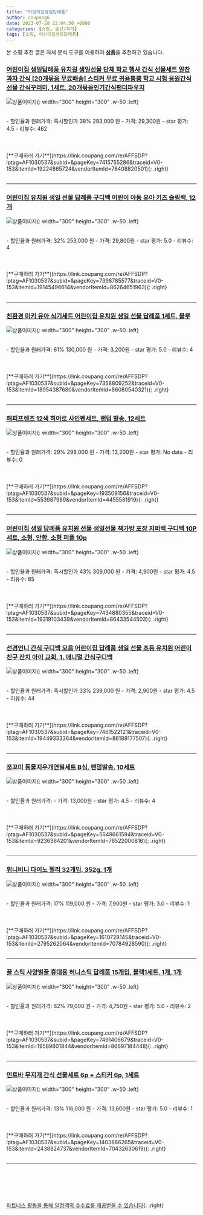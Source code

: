 ```yaml
---
title: "어린이집생일답례품"
author: coupang6
date: 2023-07-28 22:04:50 +0800
categories: [쇼핑, 출산/육아]
tags: [쇼핑, 어린이집생일답례품]
---
```


본 쇼핑 추천 글은 자체 분석 도구를 이용하여 [**상품**](https://link.coupang.com/a/bao1ui)을 추천하고 있습니다.

### [어린이집 생일답례품 유치원 생일선물 단체 학교 행사 간식 선물세트 알찬 과자 간식 [20개묶음 무료배송] 스티커 무료 귀욤뿜뿜 학교 시험 응원간식 선물 간식꾸러미, 1세트, 20개묶음인기간식팬더파우치](https://link.coupang.com/re/AFFSDP?lptag=AF1030537&subid=&pageKey=7415755286&traceid=V0-153&itemId=19224865724&vendorItemId=78408820501)

![상품이미지](https://thumbnail7.coupangcdn.com/thumbnails/remote/230x230ex/image/vendor_inventory/4841/99d419cc7179097517dad3b6733fd7e437526d646e5ec1d6377858fd0108.png){: width="300" height="300" .w-50 .left}


<br>
- 할인율과 원래가격: 즉시할인가 38%  293,000   원
- 가격: 29,300원
- star 평가: 4.5
- 리뷰수: 462
<br>
<br>
<br>
<br>
[**구매하러 가기**](https://link.coupang.com/re/AFFSDP?lptag=AF1030537&subid=&pageKey=7415755286&traceid=V0-153&itemId=19224865724&vendorItemId=78408820501){: .right}
<br>
<br>

---

### [어린이집 유치원 생일 선물 답례품 구디백 어린이 아동 유아 키즈 슬링백, 12개](https://link.coupang.com/re/AFFSDP?lptag=AF1030537&subid=&pageKey=7398785577&traceid=V0-153&itemId=19145496614&vendorItemId=86264651963)

![상품이미지](https://thumbnail6.coupangcdn.com/thumbnails/remote/230x230ex/image/vendor_inventory/6c4e/4c9c38d56bb21892b4e41d42252c913a6227ec7e28e5b205fcd7c542f7cf.jpg){: width="300" height="300" .w-50 .left}


<br>
- 할인율과 원래가격: 32%  253,000   원
- 가격: 29,800원
- star 평가: 5.0
- 리뷰수: 4
<br>
<br>
<br>
<br>
[**구매하러 가기**](https://link.coupang.com/re/AFFSDP?lptag=AF1030537&subid=&pageKey=7398785577&traceid=V0-153&itemId=19145496614&vendorItemId=86264651963){: .right}
<br>
<br>

---

### [친환경 미키 유아 식기세트 어린이집 유치원 생일 선물 답례품 1세트, 블루](https://link.coupang.com/re/AFFSDP?lptag=AF1030537&subid=&pageKey=7358809252&traceid=V0-153&itemId=18954387680&vendorItemId=86080540321)

![상품이미지](https://thumbnail8.coupangcdn.com/thumbnails/remote/230x230ex/image/vendor_inventory/71ac/5206fe47f5b0e53e7b0cc95061cb051fe807a93614629dcefcd14918e992.jpg){: width="300" height="300" .w-50 .left}


<br>
- 할인율과 원래가격: 61%  130,000   원
- 가격: 3,200원
- star 평가: 5.0
- 리뷰수: 4
<br>
<br>
<br>
<br>
[**구매하러 가기**](https://link.coupang.com/re/AFFSDP?lptag=AF1030537&subid=&pageKey=7358809252&traceid=V0-153&itemId=18954387680&vendorItemId=86080540321){: .right}
<br>
<br>

---

### [해피프렌즈 12색 히어로 사인펜세트, 랜덤 발송, 12세트](https://link.coupang.com/re/AFFSDP?lptag=AF1030537&subid=&pageKey=193509156&traceid=V0-153&itemId=553987989&vendorItemId=4455581919)

![상품이미지](https://thumbnail9.coupangcdn.com/thumbnails/remote/230x230ex/image/retail/images/1927343676287962-ef50ad51-020c-4d0a-96da-ff7e94e5b7bc.jpg){: width="300" height="300" .w-50 .left}


<br>
- 할인율과 원래가격: 29%  298,000   원
- 가격: 13,200원
- star 평가: No data
- 리뷰수: 0
<br>
<br>
<br>
<br>
[**구매하러 가기**](https://link.coupang.com/re/AFFSDP?lptag=AF1030537&subid=&pageKey=193509156&traceid=V0-153&itemId=553987989&vendorItemId=4455581919){: .right}
<br>
<br>

---

### [어린이집 생일 답례품 유치원 선물 생일선물 책가방 포장 지퍼백 구디백 10P 세트, 소형, 안함, 소형 퍼플 10p](https://link.coupang.com/re/AFFSDP?lptag=AF1030537&subid=&pageKey=7434880355&traceid=V0-153&itemId=19319103439&vendorItemId=86433544503)

![상품이미지](https://thumbnail10.coupangcdn.com/thumbnails/remote/230x230ex/image/vendor_inventory/5beb/654339e8d33cb6412a3fcf37faf1334de3f00fe1ea76bb8874b1cb899238.JPG){: width="300" height="300" .w-50 .left}


<br>
- 할인율과 원래가격: 즉시할인가 43%  309,000   원
- 가격: 4,900원
- star 평가: 4.5
- 리뷰수: 85
<br>
<br>
<br>
<br>
[**구매하러 가기**](https://link.coupang.com/re/AFFSDP?lptag=AF1030537&subid=&pageKey=7434880355&traceid=V0-153&itemId=19319103439&vendorItemId=86433544503){: .right}
<br>
<br>

---

### [선경언니 간식 구디백 모음 어린이집 답례품 생일 선물 초등 유치원 어린이 친구 잔치 아이 교회, 1. 애니멀 간식구디백](https://link.coupang.com/re/AFFSDP?lptag=AF1030537&subid=&pageKey=7461522121&traceid=V0-153&itemId=19449333364&vendorItemId=86189177507)

![상품이미지](https://thumbnail9.coupangcdn.com/thumbnails/remote/230x230ex/image/vendor_inventory/1f8e/fabbec035f3445c26237999857172b81993b5f538efe3693f04acb991e47.jpg){: width="300" height="300" .w-50 .left}


<br>
- 할인율과 원래가격: 즉시할인가 33%  239,000   원
- 가격: 2,900원
- star 평가: 4.5
- 리뷰수: 44
<br>
<br>
<br>
<br>
[**구매하러 가기**](https://link.coupang.com/re/AFFSDP?lptag=AF1030537&subid=&pageKey=7461522121&traceid=V0-153&itemId=19449333364&vendorItemId=86189177507){: .right}
<br>
<br>

---

### [쪼꼬미 동물지우개연필세트 B심, 랜덤발송, 10세트](https://link.coupang.com/re/AFFSDP?lptag=AF1030537&subid=&pageKey=5648661594&traceid=V0-153&itemId=9236364201&vendorItemId=76522000816)

![상품이미지](https://thumbnail8.coupangcdn.com/thumbnails/remote/230x230ex/image/retail/images/2890205481848758-29e6e0c3-6218-4ff1-8709-67ea39a45f59.jpg){: width="300" height="300" .w-50 .left}


<br>
- 할인율과 원래가격: 
- 가격: 13,000원
- star 평가: 4.5
- 리뷰수: 4
<br>
<br>
<br>
<br>
[**구매하러 가기**](https://link.coupang.com/re/AFFSDP?lptag=AF1030537&subid=&pageKey=5648661594&traceid=V0-153&itemId=9236364201&vendorItemId=76522000816){: .right}
<br>
<br>

---

### [위니비니 다이노 젤리 32개입, 352g, 1개](https://link.coupang.com/re/AFFSDP?lptag=AF1030537&subid=&pageKey=1610728145&traceid=V0-153&itemId=2795262064&vendorItemId=70784928590)

![상품이미지](https://thumbnail6.coupangcdn.com/thumbnails/remote/230x230ex/image/retail/images/1688513942645178-ba9be9ae-7d59-4072-a013-c7128eb4d59a.jpg){: width="300" height="300" .w-50 .left}


<br>
- 할인율과 원래가격: 17%  119,000   원
- 가격: 7,900원
- star 평가: 3.0
- 리뷰수: 1
<br>
<br>
<br>
<br>
[**구매하러 가기**](https://link.coupang.com/re/AFFSDP?lptag=AF1030537&subid=&pageKey=1610728145&traceid=V0-153&itemId=2795262064&vendorItemId=70784928590){: .right}
<br>
<br>

---

### [꿀 스틱 사양벌꿀 휴대용 허니스틱 답례품 15개입, 블랙1세트, 1개, 1개](https://link.coupang.com/re/AFFSDP?lptag=AF1030537&subid=&pageKey=7491406679&traceid=V0-153&itemId=19589801844&vendorItemId=86697184448)

![상품이미지](https://thumbnail9.coupangcdn.com/thumbnails/remote/230x230ex/image/vendor_inventory/dbcd/9d1640f058092063ca896abbfd72a6b57aec986dbc7c2fd4e1a874576b14.png){: width="300" height="300" .w-50 .left}


<br>
- 할인율과 원래가격: 62%  79,000   원
- 가격: 4,750원
- star 평가: 5.0
- 리뷰수: 2
<br>
<br>
<br>
<br>
[**구매하러 가기**](https://link.coupang.com/re/AFFSDP?lptag=AF1030537&subid=&pageKey=7491406679&traceid=V0-153&itemId=19589801844&vendorItemId=86697184448){: .right}
<br>
<br>

---

### [민트바 무지개 간식 선물세트 6p + 스티커 6p, 1세트](https://link.coupang.com/re/AFFSDP?lptag=AF1030537&subid=&pageKey=1403886265&traceid=V0-153&itemId=2438824737&vendorItemId=70432630619)

![상품이미지](https://thumbnail7.coupangcdn.com/thumbnails/remote/230x230ex/image/retail/images/1159146896420008-4480cb1c-f4dc-4707-8cac-e0cf6b28a096.jpg){: width="300" height="300" .w-50 .left}


<br>
- 할인율과 원래가격: 13%  116,000   원
- 가격: 13,600원
- star 평가: 5.0
- 리뷰수: 1
<br>
<br>
<br>
<br>
[**구매하러 가기**](https://link.coupang.com/re/AFFSDP?lptag=AF1030537&subid=&pageKey=1403886265&traceid=V0-153&itemId=2438824737&vendorItemId=70432630619){: .right}
<br>
<br>

---
<br><br><br><br><br> [파트너스 활동을 통해 일정액의 수수료를 제공받을 수 있습니다](https://link.coupang.com/a/bao1ui){: .right}